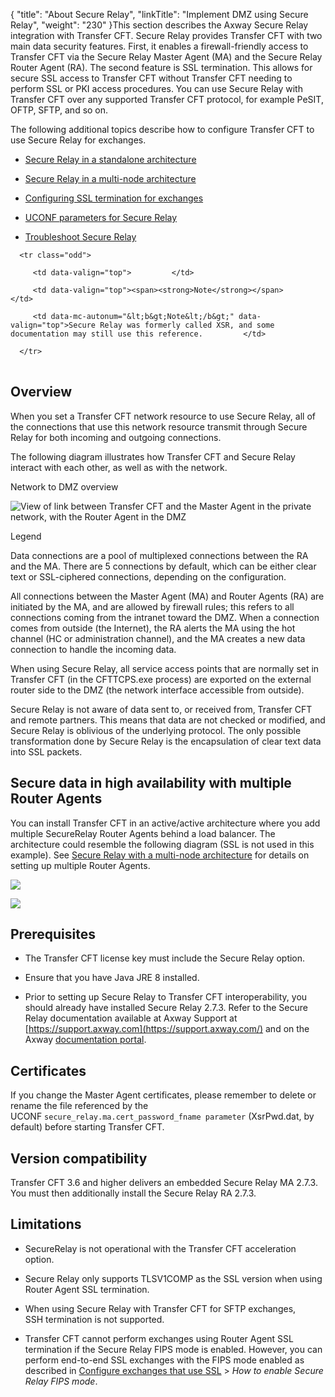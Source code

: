 {
    "title": "About Secure Relay",
    "linkTitle": "Implement DMZ using Secure Relay",
    "weight": "230"
}This section describes the Axway Secure Relay integration with Transfer CFT. Secure Relay provides Transfer CFT with two main data security features. First, it enables a firewall-friendly access to Transfer CFT via the Secure Relay Master Agent (MA) and the Secure Relay Router Agent (RA). The second feature is SSL termination. This allows for secure SSL access to Transfer CFT without Transfer CFT needing to perform SSL or PKI access procedures. You can use Secure Relay with Transfer CFT over any supported Transfer CFT protocol, for example PeSIT, OFTP, SFTP, and so on.

The following additional topics describe how to configure Transfer CFT to use Secure Relay for exchanges.

-   [Secure Relay in a standalone architecture](cft_sr_configuration)
-   [Secure Relay in a multi-node architecture](cft_sr_conf_multinode)
-   [Configuring SSL termination for exchanges](sr_ssl)
-   [UCONF parameters for Secure Relay](sr_parameters)
-   [Troubleshoot Secure Relay](sr_troubleshooting)

<table data-cellpadding="0" data-cellspacing="0">
   <tbody>
      <tr class="odd">
         <td data-valign="top">         </td>
         <td data-valign="top"><span><strong>Note</strong></span>         </td>
         <td data-mc-autonum="&lt;b&gt;Note&lt;/b&gt;" data-valign="top">Secure Relay was formerly called XSR, and some documentation may still use this reference.         </td>
      </tr>
   </tbody>
</table>

## Overview

When you set a Transfer CFT network resource to use Secure Relay, all of the connections that use this network resource transmit through Secure Relay for both incoming and outgoing connections.

The following diagram illustrates how Transfer CFT and Secure Relay interact with each other, as well as with the network.

Network to DMZ overview

![View of link between Transfer CFT and the Master Agent in the private network, with the Router Agent in the DMZ](/Images/TransferCFT/sr_new4.png)

Legend

Data connections are a pool of multiplexed connections between the RA and the MA. There are 5 connections by default, which can be either clear text or SSL-ciphered connections, depending on the configuration.

All connections between the Master Agent (MA) and Router Agents (RA) are initiated by the MA, and are allowed by firewall rules; this refers to all connections coming from the intranet toward the DMZ. When a connection comes from outside (the Internet), the RA alerts the MA using the hot channel (HC or administration channel), and the MA creates a new data connection to handle the incoming data.

When using Secure Relay, all service access points that are normally set in Transfer CFT (in the CFTTCPS.exe process) are exported on the external router side to the DMZ (the network interface accessible from outside).

Secure Relay is not aware of data sent to, or received from, Transfer CFT and remote partners. This means that data are not checked or modified, and Secure Relay is oblivious of the underlying protocol. The only possible transformation done by Secure Relay is the encapsulation of clear text data into SSL packets.

## Secure data in high availability with multiple Router Agents

You can install Transfer CFT in an active/active architecture where you add multiple SecureRelay Router Agents behind a load balancer. The architecture could resemble the following diagram (SSL is not used in this example). See [Secure Relay with a multi-node architecture](cft_sr_conf_multinode) for details on setting up multiple Router Agents.

![](/Images/TransferCFT/sec_relay_multi_RA.png)

![](/Images/TransferCFT/sr_add_node.png)

## Prerequisites

-   The Transfer CFT license key must include the Secure Relay option.
-   Ensure that you have Java JRE 8 installed.
-   Prior to setting up Secure Relay to Transfer CFT interoperability, you should already have installed Secure Relay 2.7.3. Refer to the Secure Relay documentation available at Axway Support at [https://support.axway.com](https://support.axway.com/) and on the Axway [documentation portal](https://docs.axway.com/).

## Certificates

If you change the Master Agent certificates, please remember to delete or rename the file referenced by the UCONF `secure_relay.ma.cert_password_fname parameter` (XsrPwd.dat, by default) before starting Transfer CFT.

## Version compatibility

Transfer CFT 3.6 and higher delivers an embedded Secure Relay MA 2.7.3. You must then additionally install the Secure Relay RA 2.7.3.

## Limitations

-   SecureRelay is not operational with the Transfer CFT acceleration option.
-   Secure Relay only supports TLSV1COMP as the SSL version when using Router Agent SSL termination.
-   When using Secure Relay with Transfer CFT for SFTP exchanges, SSH termination is not supported.
-   Transfer CFT cannot perform exchanges using Router Agent SSL termination if the Secure Relay FIPS mode is enabled. However, you can perform end-to-end SSL exchanges with the FIPS mode enabled as described in [Configure exchanges that use SSL](sr_ssl) > *How to enable Secure Relay FIPS mode*.
